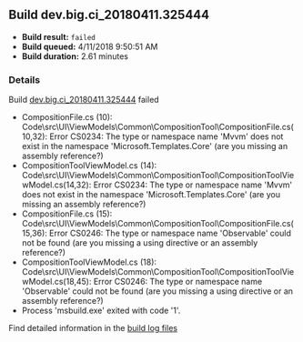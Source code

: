 ## Build dev.big.ci_20180411.325444
- **Build result:** `failed`
- **Build queued:** 4/11/2018 9:50:51 AM
- **Build duration:** 2.61 minutes
### Details
Build [dev.big.ci_20180411.325444](https://winappstudio.visualstudio.com/web/build.aspx?pcguid=a4ef43be-68ce-4195-a619-079b4d9834c2&builduri=vstfs%3a%2f%2f%2fBuild%2fBuild%2f25444) failed

+ CompositionFile.cs (10): Code\src\UI\ViewModels\Common\CompositionTool\CompositionFile.cs(10,32): Error CS0234: The type or namespace name 'Mvvm' does not exist in the namespace 'Microsoft.Templates.Core' (are you missing an assembly reference?)
+ CompositionToolViewModel.cs (14): Code\src\UI\ViewModels\Common\CompositionTool\CompositionToolViewModel.cs(14,32): Error CS0234: The type or namespace name 'Mvvm' does not exist in the namespace 'Microsoft.Templates.Core' (are you missing an assembly reference?)
+ CompositionFile.cs (15): Code\src\UI\ViewModels\Common\CompositionTool\CompositionFile.cs(15,36): Error CS0246: The type or namespace name 'Observable' could not be found (are you missing a using directive or an assembly reference?)
+ CompositionToolViewModel.cs (18): Code\src\UI\ViewModels\Common\CompositionTool\CompositionToolViewModel.cs(18,45): Error CS0246: The type or namespace name 'Observable' could not be found (are you missing a using directive or an assembly reference?)
+ Process 'msbuild.exe' exited with code '1'.

Find detailed information in the [build log files](https://uwpctdiags.blob.core.windows.net/buildlogs/dev.big.ci_20180411.325444_logs.zip)
